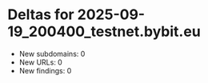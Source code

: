 # Deltas for 2025-09-19_200400_testnet.bybit.eu
- New subdomains: 0
- New URLs: 0
- New findings: 0
